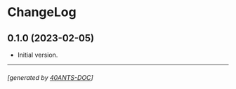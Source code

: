 <a id="x-28EXAMPLE-CLACK-APP-DOCS-2FCHANGELOG-3A-40CHANGELOG-2040ANTS-DOC-2FLOCATIVES-3ASECTION-29"></a>

# ChangeLog

<a id="x-28EXAMPLE-CLACK-APP-DOCS-2FCHANGELOG-3A-3A-7C0-2E1-2E0-7C-2040ANTS-DOC-2FLOCATIVES-3ASECTION-29"></a>

## 0.1.0 (2023-02-05)

* Initial version.


* * *
###### [generated by [40ANTS-DOC](https://40ants.com/doc/)]
